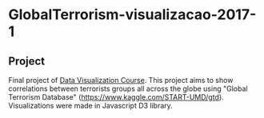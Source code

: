 # GlobalTerrorism-visualizacao-2017-1

## Project

Final project of [Data Visualization Course](https://visualizacao-ufpe.github.io/data_vis_course_website/spring_2017/index.html). This project aims to show correlations between terrorists groups all across the globe using "Global Terrorism Database" (https://www.kaggle.com/START-UMD/gtd). Visualizations were made in Javascript D3 library.
